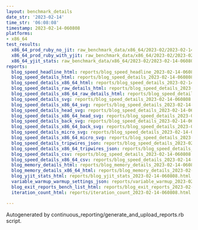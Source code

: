 ```yaml
---
layout: benchmark_details
date_str: '2023-02-14'
time_str: '06:08:08'
timestamp: 2023-02-14-060808
platforms:
- x86_64
test_results:
  x86_64_prod_ruby_no_jit: raw_benchmark_data/x86_64/2023-02/2023-02-14-060808_basic_benchmark_x86_64_prod_ruby_no_jit.json
  x86_64_prod_ruby_with_yjit: raw_benchmark_data/x86_64/2023-02/2023-02-14-060808_basic_benchmark_x86_64_prod_ruby_with_yjit.json
  x86_64_yjit_stats: raw_benchmark_data/x86_64/2023-02/2023-02-14-060808_basic_benchmark_x86_64_yjit_stats.json
reports:
  blog_speed_headline_html: reports/blog_speed_headline_2023-02-14-060808.html
  blog_speed_details_html: reports/blog_speed_details_2023-02-14-060808.html
  blog_speed_details_x86_64_html: reports/blog_speed_details_2023-02-14-060808.x86_64.html
  blog_speed_details_raw_details_html: reports/blog_speed_details_2023-02-14-060808.raw_details.html
  blog_speed_details_x86_64_raw_details_html: reports/blog_speed_details_2023-02-14-060808.x86_64.raw_details.html
  blog_speed_details_svg: reports/blog_speed_details_2023-02-14-060808.svg
  blog_speed_details_x86_64_svg: reports/blog_speed_details_2023-02-14-060808.x86_64.svg
  blog_speed_details_head_svg: reports/blog_speed_details_2023-02-14-060808.head.svg
  blog_speed_details_x86_64_head_svg: reports/blog_speed_details_2023-02-14-060808.x86_64.head.svg
  blog_speed_details_back_svg: reports/blog_speed_details_2023-02-14-060808.back.svg
  blog_speed_details_x86_64_back_svg: reports/blog_speed_details_2023-02-14-060808.x86_64.back.svg
  blog_speed_details_micro_svg: reports/blog_speed_details_2023-02-14-060808.micro.svg
  blog_speed_details_x86_64_micro_svg: reports/blog_speed_details_2023-02-14-060808.x86_64.micro.svg
  blog_speed_details_tripwires_json: reports/blog_speed_details_2023-02-14-060808.tripwires.json
  blog_speed_details_x86_64_tripwires_json: reports/blog_speed_details_2023-02-14-060808.x86_64.tripwires.json
  blog_speed_details_csv: reports/blog_speed_details_2023-02-14-060808.csv
  blog_speed_details_x86_64_csv: reports/blog_speed_details_2023-02-14-060808.x86_64.csv
  blog_memory_details_html: reports/blog_memory_details_2023-02-14-060808.html
  blog_memory_details_x86_64_html: reports/blog_memory_details_2023-02-14-060808.x86_64.html
  blog_yjit_stats_html: reports/blog_yjit_stats_2023-02-14-060808.html
  variable_warmup_warmup_settings_json: reports/variable_warmup_2023-02-14-060808.warmup_settings.json
  blog_exit_reports_bench_list_html: reports/blog_exit_reports_2023-02-14-060808.bench_list.html
  iteration_count_html: reports/iteration_count_2023-02-14-060808.html

---
```

Autogenerated by continuous_reporting/generate_and_upload_reports.rb script.
